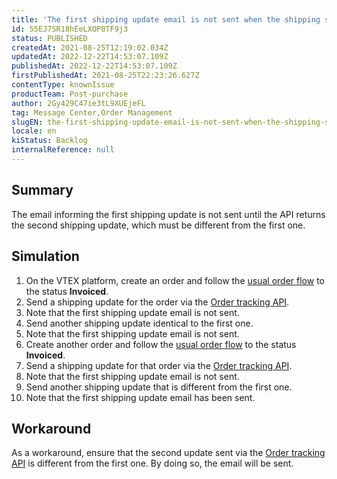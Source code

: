 ```yaml
---
title: 'The first shipping update email is not sent when the shipping status is updated'
id: 55EJ7SR18hEeLXOP0TF9j3
status: PUBLISHED
createdAt: 2021-08-25T12:19:02.034Z
updatedAt: 2022-12-22T14:53:07.109Z
publishedAt: 2022-12-22T14:53:07.109Z
firstPublishedAt: 2021-08-25T22:23:26.627Z
contentType: knownIssue
productTeam: Post-purchase
author: 2Gy429C47ie3tL9XUEjeFL
tag: Message Center,Order Management
slugEN: the-first-shipping-update-email-is-not-sent-when-the-shipping-status-is
locale: en
kiStatus: Backlog
internalReference: null
---
```


## Summary

The email informing the first shipping update is not sent until the API returns the second shipping update, which must be different from the first one.

## Simulation

1. On the VTEX platform, create an order and follow the [usual order flow](https://help.vtex.com/pt/tutorial/fluxo-de-pedido--tutorials_196) to the status **Invoiced**.
2. Send a shipping update for the order via the [Order tracking API](https://developers.vtex.com/vtex-rest-api/reference/tracking#updatetrackingstatus).
3. Note that the first shipping update email is not sent.
4. Send another shipping update identical to the first one.
5. Note that the first shipping update email is not sent.
6. Create another order and follow the [usual order flow](https://help.vtex.com/pt/tutorial/fluxo-de-pedido--tutorials_196) to the status **Invoiced**.
7. Send a shipping update for that order via the [Order tracking API](https://developers.vtex.com/vtex-rest-api/reference/tracking#updatetrackingstatus).
8. Note that the first shipping update email is not sent.
9. Send another shipping update that is different from the first one.
10. Note that the first shipping update email has been sent.


## Workaround

As a workaround, ensure that the second update sent via the [Order tracking API](https://developers.vtex.com/vtex-rest-api/reference/tracking#updatetrackingstatus) is different from the first one. By doing so, the email will be sent.

